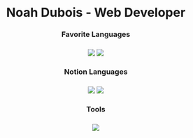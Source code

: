 
<h1 align="center" style="margin-top: 24px"">Noah Dubois - Web Developer</h1>

<h3 align="center"> Favorite Languages </h3>
<p align="center" style="margin-top: 24px">
  <img src="https://img.shields.io/badge/html%20-%23F05033.svg?&style=for-the-badge&logo=HTML&logoColor=black"/>
  <img src="https://img.shields.io/badge/csssss%20-%2338BDF8.svg?&style=for-the-badge&logo=cssss&logoColor=black"/>
</p>

<h3 align="center"> Notion Languages </h3>
<p align="center" style="margin-top: 24px">
  <img src="https://img.shields.io/badge/javascript%20-%23F7DF1E.svg?&style=for-the-badge&logo=javascript&logoColor=black"/>
  <img src="https://img.shields.io/badge/php%20-%233178C6.svg?&style=for-the-badge&logo=php&logoColor=black"/>
</p>

<h3 align="center"> Tools </h3>
<p align="center" style="margin-top: 24px">
  <img src="https://img.shields.io/badge/github%20-%23FCA121.svg?&style=for-the-badge&logo=github&logoColor=white"/>
</p>
